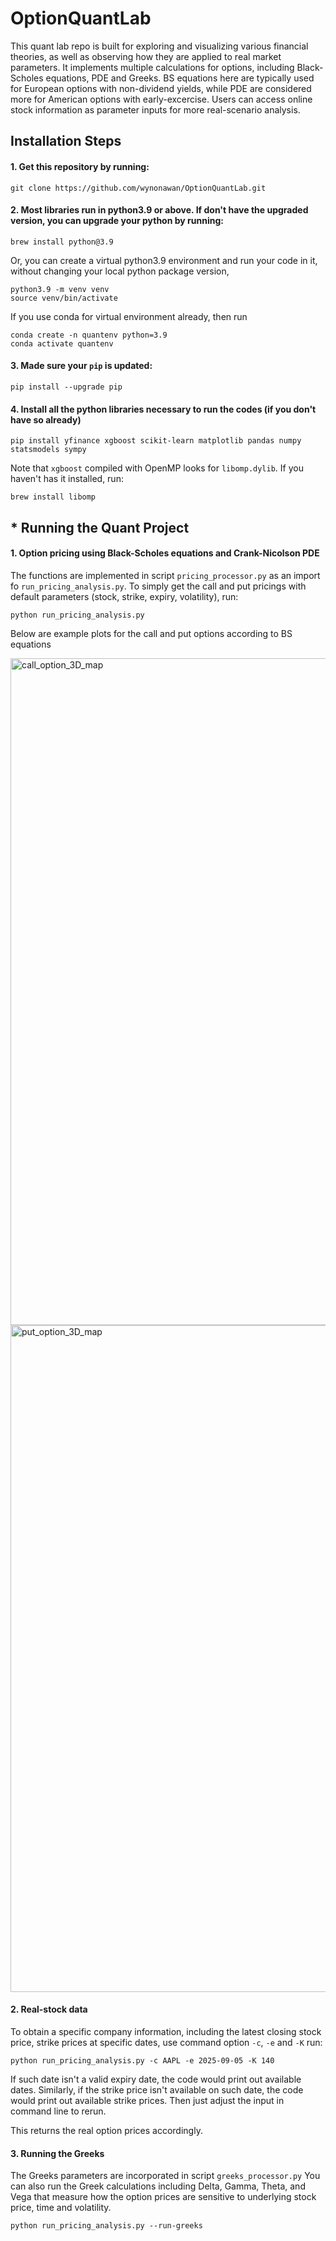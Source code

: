 # OptionQuantLab
This quant lab repo is built for exploring and visualizing various financial theories, as well as observing how they are applied to real market parameters.
It implements multiple calculations for options, including Black-Scholes equations, PDE and Greeks.
BS equations here are typically used for European options with non-dividend yields, while PDE are considered more for American options with early-excercise.
Users can access online stock information as parameter inputs for more real-scenario analysis.


## Installation Steps
#### 1. Get this repository by running:
```
git clone https://github.com/wynonawan/OptionQuantLab.git
```


#### 2. Most libraries run in python3.9 or above. If don't have the upgraded version, you can upgrade your python by running:
```
brew install python@3.9
```
   Or, you can create a virtual python3.9 environment and run your code in it, without changing your local python package version, 
```
python3.9 -m venv venv
source venv/bin/activate
```
If you use conda for virtual environment already, then run
```
conda create -n quantenv python=3.9
conda activate quantenv
```


#### 3. Made sure your `pip` is updated:
```
pip install --upgrade pip
```


#### 4. Install all the python libraries necessary to run the codes (if you don't have so already)
```
pip install yfinance xgboost scikit-learn matplotlib pandas numpy statsmodels sympy
```

Note that `xgboost` compiled with OpenMP looks for `libomp.dylib`. If you haven't has it installed, run:
```
brew install libomp
```

## * Running the Quant Project

#### 1. Option pricing using Black-Scholes equations and Crank-Nicolson PDE

The functions are implemented in script `pricing_processor.py` as an import fo `run_pricing_analysis.py`. To simply get the call and put pricings with default parameters (stock, strike, expiry, volatility), run:
```
python run_pricing_analysis.py
```
Below are example plots for the call and put options according to BS equations

<img width="1329" height="1067" alt="call_option_3D_map" src="https://github.com/user-attachments/assets/4bd5366f-4ba9-4bad-acab-1f6a3137b155" />

<img width="1329" height="1067" alt="put_option_3D_map" src="https://github.com/user-attachments/assets/12f5bc64-1545-47b2-a44d-e408ecf61556" />



#### 2. Real-stock data
To obtain a specific company information, including the latest closing stock price, strike prices at specific dates, use command option `-c`, `-e` and `-K` run:
```
python run_pricing_analysis.py -c AAPL -e 2025-09-05 -K 140
```
If such date isn't a valid expiry date, the code would print out available dates. Similarly, if the strike price isn't available on such date, the code would print out available strike prices. Then just adjust the input in command line to rerun.

This returns the real option prices accordingly.

#### 3. Running the Greeks
The Greeks parameters are incorporated in script `greeks_processor.py`
You can also run the Greek calculations including Delta, Gamma, Theta, and Vega that measure how the option prices are sensitive to underlying stock price, time and volatility.
```
python run_pricing_analysis.py --run-greeks
```

